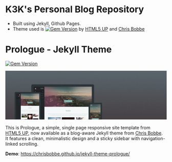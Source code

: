 # K3K's Personal Blog Repository
-	Built using Jekyll, Github Pages.
-	Theme used is [![Gem Version](https://badge.fury.io/rb/jekyll-theme-prologue.svg)](https://badge.fury.io/rb/jekyll-theme-prologue) by [HTML5 UP](https://html5up.net/prologue) and [Chris Bobbe](https://chrisbobbe.github.io)

# Prologue - Jekyll Theme

[![Gem Version](https://badge.fury.io/rb/jekyll-theme-prologue.svg)](https://badge.fury.io/rb/jekyll-theme-prologue)

![Prologue Theme](assets/images/screenshot.png "Prologue Theme Screenshot")

This is Prologue, a simple, single page responsive site template from [HTML5 UP](https://html5up.net/prologue), now available as a blog-aware Jekyll theme from [Chris Bobbe](https://chrisbobbe.github.io). It features a clean, minimalistic design and a sticky sidebar with navigation-linked scrolling.

**Demo**: https://chrisbobbe.github.io/jekyll-theme-prologue/